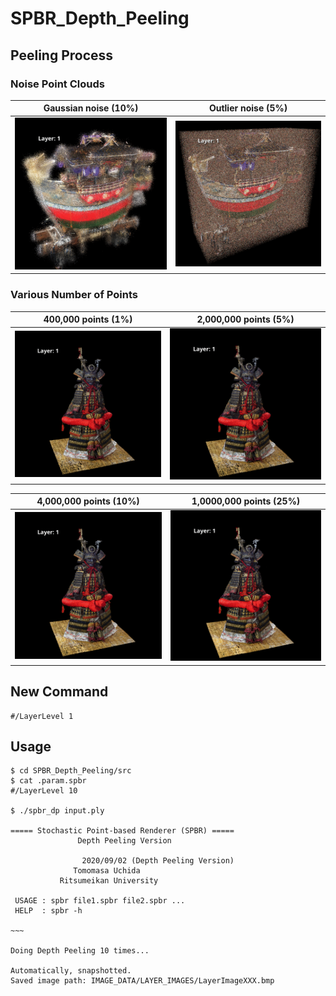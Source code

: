 # SPBR_Depth_Peeling

## Peeling Process
### Noise Point Clouds
|Gaussian noise (10%)|Outlier noise (5%)|
|:-:|:-:|
|<img src="figures/funehoko_gif/funehoko-gaussian-10per.gif">|<img src="figures/funehoko_gif/funehoko-outlier-10per.gif">|

### Various Number of Points
|400,000 points (1%)|2,000,000 points (5%)|
|:-:|:-:|
|<img src="figures/atago_gif/atago_1per_slow.gif">|<img src="figures/atago_gif/atago_5per_slow.gif">|

|4,000,000 points (10%)|1,0000,000 points (25%)|
|:-:|:-:|
|<img src="figures/atago_gif/atago_10per_slow.gif">|<img src="figures/atago_gif/atago_25per_slow.gif">|

## New Command
```
#/LayerLevel 1
```

## Usage
```
$ cd SPBR_Depth_Peeling/src
$ cat .param.spbr
#/LayerLevel 10

$ ./spbr_dp input.ply

===== Stochastic Point-based Renderer (SPBR) =====
               Depth Peeling Version

                2020/09/02 (Depth Peeling Version)
              Tomomasa Uchida
           Ritsumeikan University

 USAGE : spbr file1.spbr file2.spbr ...
 HELP  : spbr -h

~~~

Doing Depth Peeling 10 times...

Automatically, snapshotted.
Saved image path: IMAGE_DATA/LAYER_IMAGES/LayerImageXXX.bmp
```

<!-- ## Visualization Results

|Layer1|Layer5|Layer10|
|:-:|:-:|:-:|
|<img src="figures/LayerLevel1.bmp">|<img src="figures/LayerLevel5.bmp">|<img src="figures/LayerLevel10.bmp">|

|Layer20|Layer30|Layer40|
|:-:|:-:|:-:|
|<img src="figures/LayerLevel20.bmp">|<img src="figures/LayerLevel30.bmp">|<img src="figures/LayerLevel40.bmp">|

|Layer50|Layer60|Layer70|
|:-:|:-:|:-:|
|<img src="figures/LayerLevel50.bmp">|<img src="figures/LayerLevel60.bmp">|<img src="figures/LayerLevel70.bmp">|

|Layer80|Layer90|Layer100|
|:-:|:-:|:-:|
|<img src="figures/LayerLevel80.bmp">|<img src="figures/LayerLevel90.bmp">|<img src="figures/LayerLevel100.bmp">| -->

<!-- ## Layer Image Averaging
|Original|Layer1-5|Layer1-10|
|:-:|:-:|:-:|
|<img src="figures/LayerAvg/original.bmp">|<img src="figures/LayerAvg/Layer_Averaging_L1-5.png">|<img src="figures/LayerAvg/Layer_Averaging_L1-10.png">| -->